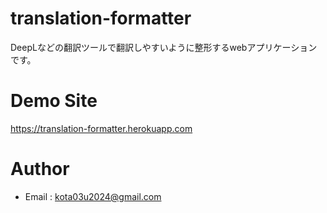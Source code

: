 # translation-formatter

DeepLなどの翻訳ツールで翻訳しやすいように整形するwebアプリケーションです。

# Demo Site

https://translation-formatter.herokuapp.com

# Author

* Email : kota03u2024@gmail.com
